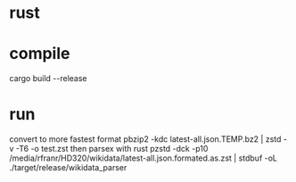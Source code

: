 # rust


# compile
cargo build --release

# run
convert to more fastest format
pbzip2 -kdc latest-all.json.TEMP.bz2 | zstd -v -T6 -o test.zst
then parsex with rust
pzstd -dck -p10  /media/rfranr/HD320/wikidata/latest-all.json.formated.as.zst | stdbuf -oL ./target/release/wikidata_parser
